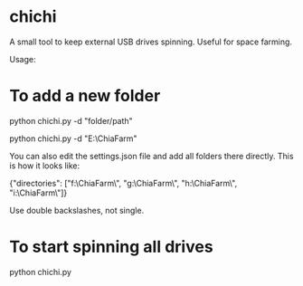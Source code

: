 # chichi
A small tool to keep external USB drives spinning. Useful for space farming.

Usage:

# To add a new folder
python chichi.py -d "folder/path"

python chichi.py -d "E:\ChiaFarm"

You can also edit the settings.json file and add all folders there directly. This is how it looks like:

{"directories": ["f:\\ChiaFarm\\", "g:\\ChiaFarm\\", "h:\\ChiaFarm\\", "i:\\ChiaFarm\\"]}

Use double backslashes, not single.

# To start spinning all drives
python chichi.py

